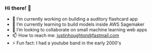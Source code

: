 ### Hi there! 👋 

- 🔭 I’m currently working on building a auditory flashcard app 
- 🌱 I’m currently learning to build models inside AWS Sagemaker
- 👯 I’m looking to collaborate on small machine learning web apps
- 📫 How to reach me: justinhoughton@fastmail.com
- ⚡ Fun fact: I had a youtube band in the early 2000's
